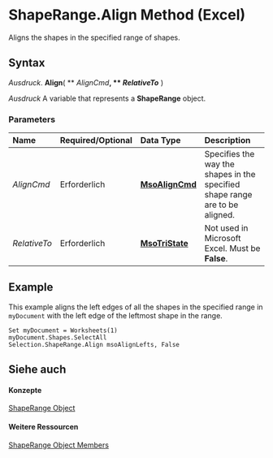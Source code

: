 
# ShapeRange.Align Method (Excel)

Aligns the shapes in the specified range of shapes.


## Syntax

 _Ausdruck_. **Align**( ** _AlignCmd_**, ** _RelativeTo_** )

 _Ausdruck_ A variable that represents a **ShapeRange** object.


### Parameters



|**Name**|**Required/Optional**|**Data Type**|**Description**|
|:-----|:-----|:-----|:-----|
| _AlignCmd_|Erforderlich|**[MsoAlignCmd](http://msdn.microsoft.com/library/d4c62376-bb88-65e1-8922-ced2e5256ff7%28Office.15%29.aspx)**|Specifies the way the shapes in the specified shape range are to be aligned.|
| _RelativeTo_|Erforderlich|**[MsoTriState](http://msdn.microsoft.com/library/2036cfc9-be7d-e05c-bec7-af05e3c3c515%28Office.15%29.aspx)**|Not used in Microsoft Excel. Must be  **False**.|

## Example

This example aligns the left edges of all the shapes in the specified range in  `myDocument` with the left edge of the leftmost shape in the range.


```
Set myDocument = Worksheets(1) 
myDocument.Shapes.SelectAll 
Selection.ShapeRange.Align msoAlignLefts, False
```


## Siehe auch


#### Konzepte


[ShapeRange Object](e1b8229c-73a0-4a77-5e00-4bcec9032260.md)
#### Weitere Ressourcen


[ShapeRange Object Members](http://msdn.microsoft.com/library/1d1950c5-32ac-dfc0-8c19-07159a29a2a0%28Office.15%29.aspx)
